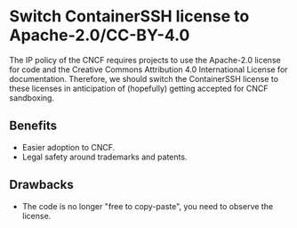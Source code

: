 # Switch ContainerSSH license to Apache-2.0/CC-BY-4.0

The IP policy of the CNCF requires projects to use the Apache-2.0 license for code and the Creative Commons Attribution 4.0 International License for documentation. Therefore, we should switch the ContainerSSH license to these licenses in anticipation of (hopefully) getting accepted for CNCF sandboxing.

## Benefits

- Easier adoption to CNCF.
- Legal safety around trademarks and patents.

## Drawbacks

- The code is no longer "free to copy-paste", you need to observe the license.
